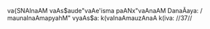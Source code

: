 va{SNAInaAM vaAs$aude"vaAe'isma paANx"vaAnaAM DanaÃaya: /
maunaInaAmapyahM" vyaAs$a: k(vaInaAmauzAnaA k(iva: //37//